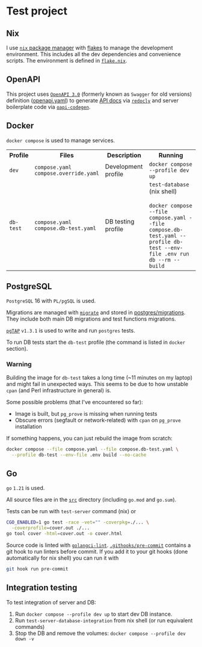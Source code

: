 # Test project

## Nix
I use [`nix` package manager](https://nixos.org/) with 
[flakes](https://nixos.wiki/wiki/Flakes#Enable_flakes) to manage the development
environment. This includes all the dev dependencies and convenience scripts.
The environment is defined in [`flake.nix`](flake.nix).

## OpenAPI
This project uses [`OpenAPI 3.0`](https://swagger.io/specification/v3/)
(formerly known as `Swagger` for old versions) definition
([openapi.yaml](openapi.yaml)) to generate [API docs](docs/api.html)
via [`redocly`](https://github.com/Redocly/redocly-cli/) and server boilerplate
code via [`oapi-codegen`](https://github.com/deepmap/oapi-codegen).

## Docker
`docker compose` is used to manage services.

<table>
  <tr>
    <th>Profile</th>
    <th>Files</th>
    <th>Description</th>
    <th>Running</th>
  </tr>

  <tr>
    <td><code>dev</code></td>
    <td>
      <code>compose.yaml</code><br>
      <code>compose.override.yaml</code>
    </td>
    <td>Development profile</td>
    <td><code>docker compose --profile dev up</code></td>
  </tr>

  <tr>
    <td><code>db-test</code></td>
    <td>
      <code>compose.yaml</code><br>
      <code>compose.db-test.yaml</code>
    </td>
    <td>DB testing profile</td>
    <td>
      <code>test-database</code> (nix shell)<br><br>
      <code>docker compose --file compose.yaml --file compose.db-test.yaml --profile db-test --env-file .env run db --rm --build</code>
    </td>
  </tr>
</table>

## PostgreSQL
`PostgreSQL` 16 with `PL/pgSQL` is used.

Migrations are managed with [`migrate`](https://github.com/golang-migrate/migrate)
and stored in [postgres/migrations](/postgres/migrations).
They include both main DB migrations and test functions migrations.

[`pgTAP`](https://github.com/theory/pgtap) `v1.3.1` is used to write and run `postgres` tests.

To run DB tests start the `db-test` profile (the command is listed in `docker` section).

### Warning
Building the image for `db-test` takes a long time (~11 minutes on my laptop)
and might fail in unexpected ways. This seems to be due to how unstable `cpan`
(and Perl infrastructure in general) is.

Some possible problems (that I've encountered so far):
- Image is built, but `pg_prove` is missing when running tests
- Obscure errors (segfault or network-related) with `cpan` on `pg_prove` installation

If something happens, you can just rebuild the image from scratch:
```bash
docker compose --file compose.yaml --file compose.db-test.yaml \
  --profile db-test --env-file .env build --no-cache
```

## Go
`go` `1.21` is used.

All source files are in the [`src`](/src) directory (including `go.mod` and
`go.sum`).

Tests can be run with `test-server` command (nix) or 
```bash
CGO_ENABLED=1 go test -race -vet="" -coverpkg=./... \
  -coverprofile=cover.out ./...
go tool cover -html=cover.out -o cover.html
```
Source code is linted with [`golangci-lint`](https://golangci-lint.run/).
[`.githooks/pre-commit`](/.githooks/pre-commit) contains a git hook to
run linters before commit. If you add it to your git hooks (done
automatically for nix shell) you can run it with
```bash
git hook run pre-commit
```

## Integration testing
To test integration of server and DB:
1. Run `docker compose --profile dev up` to start dev DB instance.
2. Run `test-server-database-integration` from nix shell (or run equivalent commands)
3. Stop the DB and remove the volumes: `docker compose --profile dev down -v`
